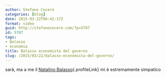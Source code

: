 ```yaml
---
author: Stefano Cecere
categories: [blog]
date: 2015-03-22T06:42:17Z
format: video
guid: http://stefanocecere.com/?p=5707
id: 5707
tags:
- Balasso
- economia
title: Balasso economista del governo
slug: /2015/03/22/balasso-economista-del-governo/
---
```


sarà, ma a me il [Natalino Balasso](http://www.natalinobalasso.net/){.profileLink} mi è estremamente simpatico

<div class="jetpack-video-wrapper">
</div>
